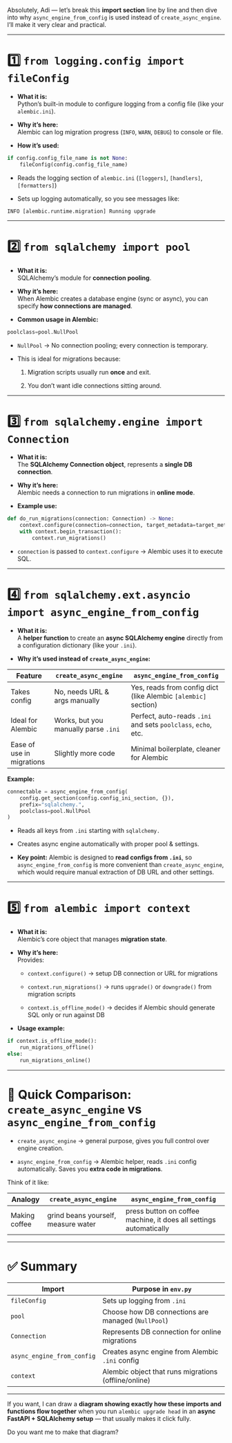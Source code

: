 Absolutely, Adi — let’s break this **import section** line by line and then dive into why `async_engine_from_config` is used instead of `create_async_engine`. I’ll make it very clear and practical.

---

# 1️⃣ `from logging.config import fileConfig`

- **What it is:**  
    Python’s built-in module to configure logging from a config file (like your `alembic.ini`).
    
- **Why it’s here:**  
    Alembic can log migration progress (`INFO`, `WARN`, `DEBUG`) to console or file.
    
- **How it’s used:**
    

```python
if config.config_file_name is not None:
    fileConfig(config.config_file_name)
```

- Reads the logging section of `alembic.ini` (`[loggers]`, `[handlers]`, `[formatters]`)
    
- Sets up logging automatically, so you see messages like:
    

```
INFO [alembic.runtime.migration] Running upgrade
```

---

# 2️⃣ `from sqlalchemy import pool`

- **What it is:**  
    SQLAlchemy’s module for **connection pooling**.
    
- **Why it’s here:**  
    When Alembic creates a database engine (sync or async), you can specify **how connections are managed**.
    
- **Common usage in Alembic:**
    

```python
poolclass=pool.NullPool
```

- `NullPool` → No connection pooling; every connection is temporary.
    
- This is ideal for migrations because:
    
    1. Migration scripts usually run **once** and exit.
        
    2. You don’t want idle connections sitting around.
        

---

# 3️⃣ `from sqlalchemy.engine import Connection`

- **What it is:**  
    The **SQLAlchemy Connection object**, represents a **single DB connection**.
    
- **Why it’s here:**  
    Alembic needs a connection to run migrations in **online mode**.
    
- **Example use:**
    

```python
def do_run_migrations(connection: Connection) -> None:
    context.configure(connection=connection, target_metadata=target_metadata)
    with context.begin_transaction():
        context.run_migrations()
```

- `connection` is passed to `context.configure` → Alembic uses it to execute SQL.
    

---

# 4️⃣ `from sqlalchemy.ext.asyncio import async_engine_from_config`

- **What it is:**  
    A **helper function** to create an **async SQLAlchemy engine** directly from a configuration dictionary (like your `.ini`).
    
- **Why it’s used instead of `create_async_engine`:**
    

|Feature|`create_async_engine`|`async_engine_from_config`|
|---|---|---|
|Takes config|No, needs URL & args manually|Yes, reads from config dict (like Alembic `[alembic]` section)|
|Ideal for Alembic|Works, but you manually parse `.ini`|Perfect, auto-reads `.ini` and sets `poolclass`, `echo`, etc.|
|Ease of use in migrations|Slightly more code|Minimal boilerplate, cleaner for Alembic|

**Example:**

```python
connectable = async_engine_from_config(
    config.get_section(config.config_ini_section, {}),
    prefix="sqlalchemy.",
    poolclass=pool.NullPool
)
```

- Reads all keys from `.ini` starting with `sqlalchemy.`
    
- Creates async engine automatically with proper pool & settings.
    
- **Key point:** Alembic is designed to **read configs from `.ini`**, so `async_engine_from_config` is more convenient than `create_async_engine`, which would require manual extraction of DB URL and other settings.
    

---

# 5️⃣ `from alembic import context`

- **What it is:**  
    Alembic’s core object that manages **migration state**.
    
- **Why it’s here:**  
    Provides:
    
    - `context.configure()` → setup DB connection or URL for migrations
        
    - `context.run_migrations()` → runs `upgrade()` or `downgrade()` from migration scripts
        
    - `context.is_offline_mode()` → decides if Alembic should generate SQL only or run against DB
        
- **Usage example:**
    

```python
if context.is_offline_mode():
    run_migrations_offline()
else:
    run_migrations_online()
```

---

# 🔹 Quick Comparison: `create_async_engine` vs `async_engine_from_config`

- `create_async_engine` → general purpose, gives you full control over engine creation.
    
- `async_engine_from_config` → Alembic helper, reads `.ini` config automatically. Saves you **extra code in migrations**.
    

Think of it like:

|Analogy|`create_async_engine`|`async_engine_from_config`|
|---|---|---|
|Making coffee|grind beans yourself, measure water|press button on coffee machine, it does all settings automatically|

---

# ✅ Summary

|Import|Purpose in `env.py`|
|---|---|
|`fileConfig`|Sets up logging from `.ini`|
|`pool`|Choose how DB connections are managed (`NullPool`)|
|`Connection`|Represents DB connection for online migrations|
|`async_engine_from_config`|Creates async engine from Alembic `.ini` config|
|`context`|Alembic object that runs migrations (offline/online)|

---

If you want, I can draw a **diagram showing exactly how these imports and functions flow together** when you run `alembic upgrade head` in an **async FastAPI + SQLAlchemy setup** — that usually makes it click fully.

Do you want me to make that diagram?